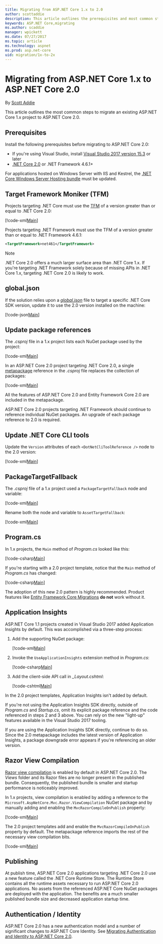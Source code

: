 ```yaml
---
title: Migrating from ASP.NET Core 1.x to 2.0
author: scottaddie
description: This article outlines the prerequisites and most common steps for migrating an ASP.NET Core 1.x project to ASP.NET Core 2.0.
keywords: ASP.NET Core,migrating
ms.author: scaddie
manager: wpickett
ms.date: 07/27/2017
ms.topic: article
ms.technology: aspnet
ms.prod: asp.net-core
uid: migration/1x-to-2x
---
```

# Migrating from ASP.NET Core 1.x to ASP.NET Core 2.0

By [Scott Addie](https://github.com/scottaddie)

This article outlines the most common steps to migrate an existing ASP.NET Core 1.x project to ASP.NET Core 2.0.

<a name="prerequisites"></a>

## Prerequisites
Install the following prerequisites before migrating to ASP.NET Core 2.0:
- If you're using Visual Studio, install [Visual Studio 2017 version 15.3](https://www.visualstudio.com/vs/) or later
- [.NET Core 2.0](https://www.microsoft.com/net/download/core#/sdk) or .NET Framework 4.6.1+

For applications hosted on Windows Server with IIS and Kestrel, the [.NET Core Windows Server Hosting bundle](xref:publishing/iis) must be updated.

<a name="tfm"></a>

## Target Framework Moniker (TFM)
Projects targeting .NET Core must use the [TFM](/dotnet/standard/frameworks#referring-to-frameworks) of a version greater than or equal to .NET Core 2.0:

[!code-xml[Main](../1x-to-2x/samples/AspNetCoreDotNetCore2.0App/AspNetCoreDotNetCore2.0App/AspNetCoreDotNetCore2.0App.csproj?range=3)]

Projects targeting .NET Framework must use the TFM of a version greater than or equal to .NET Framework 4.6.1:

```xml
<TargetFramework>net461</TargetFramework>
```

> [!NOTE]
> .NET Core 2.0 offers a much larger surface area than .NET Core 1.x. If you're targeting .NET Framework solely because of missing APIs in .NET Core 1.x, targeting .NET Core 2.0 is likely to work.

<a name="global-json"></a>

## global.json
If the solution relies upon a [*global.json*](https://docs.microsoft.com/dotnet/core/tools/global-json) file to target a specific .NET Core SDK version, update it to use the 2.0 version installed on the machine:

[!code-json[Main](../1x-to-2x/samples/AspNetCoreDotNetCore2.0App/global.json?highlight=3)]

<a name="package-reference"></a>

## Update package references
The *.csproj* file in a 1.x project lists each NuGet package used by the project:

[!code-xml[Main](../1x-to-2x/samples/AspNetCoreDotNetCore1.1App/AspNetCoreDotNetCore1.1App/AspNetCoreDotNetCore1.1App.csproj?range=9-26)]

In an ASP.NET Core 2.0 project targeting .NET Core 2.0, a single [metapackage](xref:fundamentals/metapackage) reference in the *.csproj* file replaces the collection of packages:

[!code-xml[Main](../1x-to-2x/samples/AspNetCoreDotNetCore2.0App/AspNetCoreDotNetCore2.0App/AspNetCoreDotNetCore2.0App.csproj?range=8-10)]

All the features of ASP.NET Core 2.0 and Entity Framework Core 2.0 are included in the metapackage.

ASP.NET Core 2.0 projects targeting .NET Framework should continue to reference individual NuGet packages. An upgrade of each package reference to 2.0 is required.

<a name="dot-net-cli-tool-reference"></a>

## Update .NET Core CLI tools
Update the `Version` attributes of each `<DotNetCliToolReference />` node to the 2.0 version:

[!code-xml[Main](../1x-to-2x/samples/AspNetCoreDotNetCore2.0App/AspNetCoreDotNetCore2.0App/AspNetCoreDotNetCore2.0App.csproj?range=12-16)]

<a name="package-target-fallback"></a>

## PackageTargetFallback
The *.csproj* file of a 1.x project used a `PackageTargetFallback` node and variable:

[!code-xml[Main](../1x-to-2x/samples/AspNetCoreDotNetCore1.1App/AspNetCoreDotNetCore1.1App/AspNetCoreDotNetCore1.1App.csproj?range=5)]

Rename both the node and variable to `AssetTargetFallback`:

[!code-xml[Main](../1x-to-2x/samples/AspNetCoreDotNetCore2.0App/AspNetCoreDotNetCore2.0App/AspNetCoreDotNetCore2.0App.csproj?range=5)]

<a name="program-cs"></a>

## Program.cs
In 1.x projects, the `Main` method of *Program.cs* looked like this:

[!code-csharp[Main](../1x-to-2x/samples/AspNetCoreDotNetCore1.1App/AspNetCoreDotNetCore1.1App/Program.cs?highlight=8-19)]

If you're starting with a 2.0 project template, notice that the `Main` method of *Program.cs* has changed:

[!code-csharp[Main](../1x-to-2x/samples/AspNetCoreDotNetCore2.0App/AspNetCoreDotNetCore2.0App/Program.cs?highlight=8-11)]

The adoption of this new 2.0 pattern is highly recommended. Product features like [Entity Framework Core Migrations](xref:data/ef-mvc/migrations) **do not** work without it.

<a name="app-insights"></a>

## Application Insights
ASP.NET Core 1.1 projects created in Visual Studio 2017 added Application Insights by default. This was accomplished via a three-step process:

1. Add the supporting NuGet package:

    [!code-xml[Main](../1x-to-2x/samples/AspNetCoreDotNetCore1.1App/AspNetCoreDotNetCore1.1App/AspNetCoreDotNetCore1.1App.csproj?range=10)]

2. Invoke the `UseApplicationInsights` extension method in *Program.cs*:

    [!code-csharp[Main](../1x-to-2x/samples/AspNetCoreDotNetCore1.1App/AspNetCoreDotNetCore1.1App/Program.cs?highlight=15)]

3. Add the client-side API call in *_Layout.cshtml*:

    [!code-cshtml[Main](../1x-to-2x/samples/AspNetCoreDotNetCore1.1App/AspNetCoreDotNetCore1.1App/Views/Shared/_Layout.cshtml?range=1,19)]

In the 2.0 project templates, Application Insights isn't added by default.

If you're not using the Application Insights SDK directly, outside of *Program.cs* and *Startup.cs*, omit its explicit package reference and the code referenced in steps 2 and 3 above. You can rely on the new "light-up" features available in the Visual Studio 2017 tooling.

If you are using the Application Insights SDK directly, continue to do so. Since the 2.0 metapackage includes the latest version of Application Insights, a package downgrade error appears if you're referencing an older version.

<a name="view-compilation"></a>

## Razor View Compilation
[Razor view compilation](xref:mvc/views/view-compilation) is enabled by default in ASP.NET Core 2.0. The *Views* folder and its Razor files are no longer present in the published bundle. Consequently, the published bundle is smaller and startup performance is noticeably improved.

In 1.x projects, view compilation is enabled by adding a reference to the `Microsoft.AspNetCore.Mvc.Razor.ViewCompilation` NuGet package and by manually adding and enabling the `MvcRazorCompileOnPublish` property:

[!code-xml[Main](../1x-to-2x/samples/AspNetCoreDotNetCore1.1App/AspNetCoreDotNetCore1.1App/AspNetCoreDotNetCore1.1App.csproj?highlight=4,16)]

The 2.0 project templates add and enable the `MvcRazorCompileOnPublish` property by default. The metapackage reference imports the rest of the necessary view compilation bits.

[!code-xml[Main](../1x-to-2x/samples/AspNetCoreDotNetCore2.0App/AspNetCoreDotNetCore2.0App/AspNetCoreDotNetCore2.0App.csproj?highlight=4)]

<a name="publishing"></a>

## Publishing
At publish time, ASP.NET Core 2.0 applications targeting .NET Core 2.0 use a new feature called the .NET Core Runtime Store. The Runtime Store contains all the runtime assets necessary to run ASP.NET Core 2.0 applications. No assets from the referenced ASP.NET Core NuGet packages are deployed with the application. The benefits are a much smaller published bundle size and decreased application startup time.

<a name="auth-and-identity"></a>

## Authentication / Identity
ASP.NET Core 2.0 has a new authentication model and a number of significant changes to ASP.NET Core Identity. See [Migrating Authentication and Identity to ASP.NET Core 2.0](xref:migration/identity-2x).